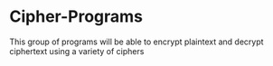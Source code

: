 # Cipher-Programs

This group of programs will be able to encrypt plaintext and decrypt ciphertext using a variety of ciphers
